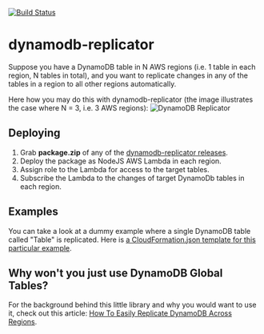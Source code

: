 [![Build Status](https://travis-ci.org/bleshik/dynamodb-replicator.svg?branch=master)](https://travis-ci.org/bleshik/dynamodb-replicator)
# dynamodb-replicator
Suppose you have a DynamoDB table in N AWS regions (i.e. 1 table in each region, N tables in total), and you want to replicate changes in any of the tables in a region to all other regions automatically.

Here how you may do this with dynamodb-replicator (the image illustrates the case where N = 3, i.e. 3 AWS regions):
![](https://s3-eu-west-1.amazonaws.com/bleshik/DynamoDB+Replicator.jpg "DynamoDB Replicator")

## Deploying
1. Grab **package.zip** of any of the [dynamodb-replicator releases](https://github.com/bleshik/dynamodb-replicator/releases).
2. Deploy the package as NodeJS AWS Lambda in each region.
3. Assign role to the Lambda for access to the target tables.
4. Subscribe the Lambda to the changes of target DynamoDb tables in each region.

## Examples
You can take a look at a dummy example where a single DynamoDB table called "Table" is replicated.
Here is [a CloudFormation.json template for this particular example](https://github.com/bleshik/dynamodb-replicator/blob/master/examples/CloudFormation.json).

## Why won't you just use DynamoDB Global Tables?
For the background behind this little library and why you would want to use it, check out this article: [How To Easily Replicate DynamoDB Across Regions](https://medium.com/@AlexeyBalchunas/how-to-easily-replicate-dynamodb-across-regions-fee349b736d7).
